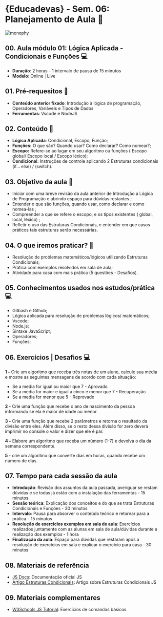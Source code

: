 # {Educadevas} - Sem. 06: Planejamento de Aula :purple_heart: 
 ![monophy](https://media.giphy.com/media/1eEH7dQ2xwN95RwGQf/giphy.gif)
  
## 00. Aula módulo 01: Lógica Aplicada - Condicionais e Funções :computer: 
* **Duração**: 2 horas - 1 intervalo de pausa de 15 minutos
* **Modelo**: Online | Live

## 01. Pré-requesitos :memo: 
* **Conteúdo anterior fixado**: Introdução à lógica de programação, Operadores, Variáveis e Tipos de Dados
* **Ferramentas**: Vscode e NodeJS

## 02. Conteúdo :memo: 
* **Lógica Aplicada**: Condicional, Escopo, Função;
* **Funções:** O que são? Quando usar? Como declarar? Como nomear?;
* **Escopo:** Refere-se ao lugar em seu algoritmo ou funções ( Escopo global/ Escopo local / Escopo léxico);
* **Condicional:** Instruções de controle aplicando 2 Estruturas condicionais (if... else) / (switch).

## 03. Objetivo da aula :memo: 
* Iniciar com uma breve revisão da aula anterior de Introdução a Lógica de Programação e abrindo espaço para dúvidas restantes ;
* Entender o que são funções, quando usar, como declarar e como nomea-las ;
* Compreender a que se refere o escopo, e os tipos existentes ( global, local, léxico) ;
* Refletir o uso das Estruturas Condicionais, e entender em que casos práticos tais estruturas serão necessárias.

## 04. O que iremos praticar? :muscle:
* Resolução de problemas matemáticos/lógicos utilizando Estruturas Condicionais;
* Prática com exemplos resolvidos em sala de aula;
* Atividade para casa com mais prática (5 questões - Desafios).
  
## 05. Conhecimentos usados nos estudos/prática :computer: 
* Gitbash e Github;
* Lógica aplicada para resolução de problemas lógicos/ matemáticos;
* Vscode;
* Node.js;
* Sintaxe JavaScript;
* Operadores;
* Funções;

## 06. Exercícios | Desafios :computer: 

**1 -** Crie um algoritmo que receba três notas de um aluno, calcule sua média e mostre as seguintes mensagens de acordo com cada situação:

  - Se a media for igual ou maior que 7 - Aprovado
  - Se a media for maior e igual a cinco e menor que 7 - Recuperação
  - Se a media for menor que 5 - Reprovado

**2 -** Crie uma função que recebe o ano de nascimento da pessoa informando se ela é maior de idade ou menor.

**3 -** Crie uma função que recebe 2 parâmetros e retorna o resultado da divisão entre eles. Além disso, se o resto dessa divisão for zero deverá imprimir no console o valor e dizer que ele é par.

**4 -** Elabore um algoritmo que receba um número (1-7) e devolva o dia da semana correspondente.

**5 -** crie um algoritmo que converte dias em horas, quando recebe um número de dias.
 
 
## 07. Tempo para cada sessão da aula
* **Introdução**: Revisão dos assuntos da aula passada, averiguar se restam dúvidas e se todas já estão com a instalação das ferramentas - 15 minutos
* **Sessão teórica**: Explicação dos conceitos e do que se trata Estruturas Condicionais e Funções - 30 minutos
* **Intervalo**: Pausa para absorver o conteúdo teórico e retornar para a prática - 15 minutos
* **Resolução de exercicios exemplos em sala de aula**: Exercícios realizados juntamente com as alunas em sala de aula/dúvidas durante a realização dos exemplos - 1 hora
* **Finalização da aula**: Espaço para dúvidas que restaram após a resolução de exercícios em sala e explicar o exercício para casa - 30 minutos 
 

 ## 08. Materiais de referência
- [JS Docs](https://developer.mozilla.org/pt-BR/docs/Web/JavaScript/Reference/Statements/if...else): Documentação oficial JS
- [Artigo Estruturas Condicionais](https://www.devmedia.com.br/javascript-estrutura-condicional-if/40611): Artigo sobre Estruturas Condicionais JS

## 09. Materiais complementares
- [W3Schools JS Tutorial](https://www.w3schools.com/js/default.asp): Exercícios de comandos básicos
